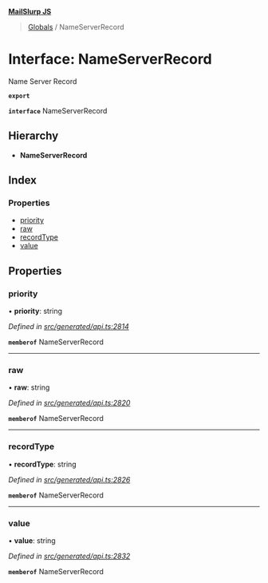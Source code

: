 **[MailSlurp JS](../README.md)**

> [Globals](../README.md) / NameServerRecord

# Interface: NameServerRecord

Name Server Record

**`export`** 

**`interface`** NameServerRecord

## Hierarchy

* **NameServerRecord**

## Index

### Properties

* [priority](nameserverrecord.md#priority)
* [raw](nameserverrecord.md#raw)
* [recordType](nameserverrecord.md#recordtype)
* [value](nameserverrecord.md#value)

## Properties

### priority

•  **priority**: string

*Defined in [src/generated/api.ts:2814](https://github.com/mailslurp/mailslurp-client/blob/b27590b/src/generated/api.ts#L2814)*

**`memberof`** NameServerRecord

___

### raw

•  **raw**: string

*Defined in [src/generated/api.ts:2820](https://github.com/mailslurp/mailslurp-client/blob/b27590b/src/generated/api.ts#L2820)*

**`memberof`** NameServerRecord

___

### recordType

•  **recordType**: string

*Defined in [src/generated/api.ts:2826](https://github.com/mailslurp/mailslurp-client/blob/b27590b/src/generated/api.ts#L2826)*

**`memberof`** NameServerRecord

___

### value

•  **value**: string

*Defined in [src/generated/api.ts:2832](https://github.com/mailslurp/mailslurp-client/blob/b27590b/src/generated/api.ts#L2832)*

**`memberof`** NameServerRecord
